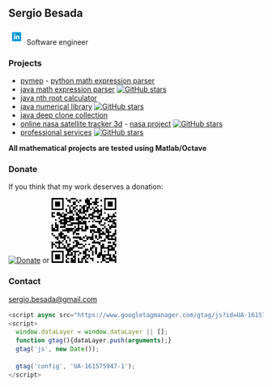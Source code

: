 ## Sergio Besada

[<img src="LinkedinIcon.png">](https://www.linkedin.com/in/sergiobesada/) Software engineer
### Projects
 - [pymep](https://pypi.org/project/pymep/) - [python math expression parser](https://github.com/sbesada/python.math.expression.parser.pymep)
 - [java math expression parser](https://github.com/sbesada/java.math.expression.parser)   [![GitHub stars](https://img.shields.io/github/stars/sbesada/java.math.expression.parser.svg?style=social&label=Star&maxAge=2592000)](https://github.com/sbesada/java.math.expression.parser/stargazers/)
 - [java nth root calculator](https://github.com/sbesada/java.nth.root.calculator.git)
 - [java numerical library](https://github.com/sbesada/java.math.numerical.library)   [![GitHub stars](https://img.shields.io/github/stars/sbesada/java.math.numerical.library.svg?style=social&label=Star&maxAge=2592000)](https://github.com/sbesada/java.math.numerical.library/stargazers/)
 - [java deep clone collection](https://github.com/sbesada/java.deep.clone.collection)
 - [online nasa satellite tracker 3d](https://sbesada.github.io/online.nasa.satellite.tracker.3d/) - [nasa project](https://github.com/sbesada/online.nasa.satellite.tracker.3d)   [![GitHub stars](https://img.shields.io/github/stars/sbesada/online.nasa.satellite.tracker.3d.svg?style=social&label=Star&maxAge=2592000)](https://github.com/sbesada/online.nasa.satellite.tracker.3d/stargazers/)
  - [professional services](https://github.com/sbesada/professional.services)   [![GitHub stars](https://img.shields.io/github/stars/sbesada/professional.services.svg?style=social&label=Star&maxAge=2592000)](https://github.com/sbesada/professional.services/stargazers/)
 
 **All mathematical projects are tested using Matlab/Octave**
 

### Donate

If you think that my work deserves a donation:

[![Donate](https://www.paypalobjects.com/en_US/ES/i/btn/btn_donateCC_LG.gif)](https://www.paypal.com/cgi-bin/webscr?cmd=_s-xclick&hosted_button_id=H2CQS6ZAFUT9Q&source=url)  or ![Donate](CodigoQR.png)





### Contact

sergio.besada@gmail.com



<!-- Global site tag (gtag.js) - Google Analytics -->
```javascript
<script async src="https://www.googletagmanager.com/gtag/js?id=UA-161575947-1"></script>
<script>
  window.dataLayer = window.dataLayer || [];
  function gtag(){dataLayer.push(arguments);}
  gtag('js', new Date());

  gtag('config', 'UA-161575947-1');
</script>
```
